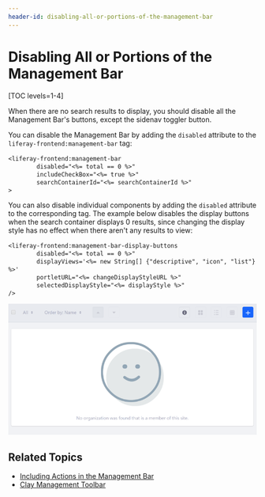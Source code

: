 ```yaml
---
header-id: disabling-all-or-portions-of-the-management-bar
---
```


# Disabling All or Portions of the Management Bar

[TOC levels=1-4]

When there are no search results to display, you should disable all the 
Management Bar's buttons, except the sidenav toggler button. 

You can disable the Management Bar by adding the `disabled` attribute to the 
`liferay-frontend:management-bar` tag:

```markup
<liferay-frontend:management-bar
        disabled="<%= total == 0 %>"
        includeCheckBox="<%= true %>"
        searchContainerId="<%= searchContainerId %>"
>
```

You can also disable individual components by adding the `disabled` attribute to 
the corresponding tag. The example below disables the display buttons when the 
search container displays 0 results, since changing the display style has no 
effect when there aren't any results to view:

```markup
<liferay-frontend:management-bar-display-buttons
        disabled="<%= total == 0 %>"
        displayViews='<%= new String[] {"descriptive", "icon", "list"} %>'
        portletURL="<%= changeDisplayStyleURL %>"
        selectedDisplayStyle="<%= displayStyle %>"
/>
```

![Figure 1: You can disable all or portions of the Management Bar.](../../../../../images/liferay-frontend-taglib-management-bar-disabled.png)

## Related Topics

- [Including Actions in the Management Bar](/docs/7-2/reference/-/knowledge_base/r/including-actions-in-the-management-bar)
- [Clay Management Toolbar](/docs/7-2/reference/-/knowledge_base/r/clay-management-toolbar)

